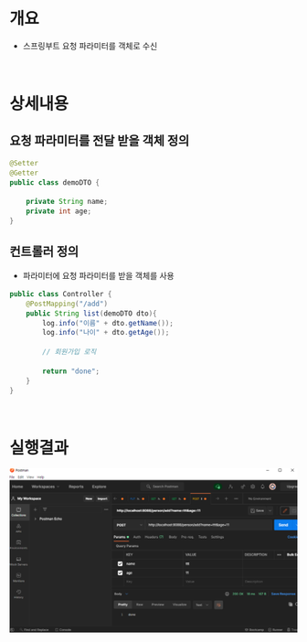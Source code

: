 # 개요
* 스프링부트 요청 파라미터를 객체로 수신

<br>

# 상세내용
## 요청 파라미터를 전달 받을 객체 정의
```java
@Setter
@Getter
public class demoDTO {

    private String name;
    private int age;
}
```

## 컨트롤러 정의
* 파라미터에 요청 파라미터를 받을 객체를 사용
```java
public class Controller {
    @PostMapping("/add")
    public String list(demoDTO dto){
        log.info("이름" + dto.getName());
        log.info("나이" + dto.getAge());

        // 회원가입 로직

        return "done";
    }
}

```

<br>

# 실행결과

![](imgs/result.png)